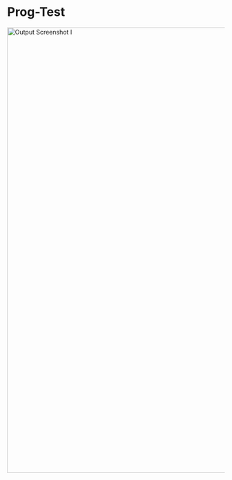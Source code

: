 # Prog-Test
<img width="1920" height="1032" alt="Output Screenshot I" src="https://github.com/user-attachments/assets/e5a3bd43-b183-4463-aa01-ef1eacdea41e" />
